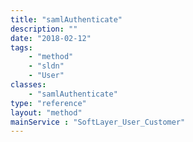```yaml
---
title: "samlAuthenticate"
description: ""
date: "2018-02-12"
tags:
    - "method"
    - "sldn"
    - "User"
classes:
    - "samlAuthenticate"
type: "reference"
layout: "method"
mainService : "SoftLayer_User_Customer"
---
```


